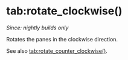 # tab:rotate_clockwise()

*Since: nightly builds only*

Rotates the panes in the clockwise direction.

See also [tab:rotate_counter_clockwise()](rotate_counter_clockwise.md).
